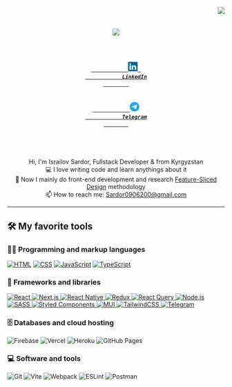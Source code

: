 <img align="right" src="https://visitor-badge.laobi.icu/badge?page_id=slice312.slice312">

<h1 align="center">
  <a href="https://git.io/typing-svg">
    <img src="https://readme-typing-svg.herokuapp.com/?lines=Hello,+There!+👋;Nice+to+meet+you!&center=true&size=30">
</a>
</h1>

<h5 align="center">
    <code>
        <a href="https://www.linkedin.com/in/sardor-israilov-9b2b2a239/" title="LinkedIn Profile">
            <img width="22" src="images/linkedin.svg"> 
            LinkedIn
        </a>
        &nbsp;
        <a href="https://t.me/israilov02_">
            <img width="22" src="images/telegram.png">
            Telegram
        </a>
    </code>
</h5>
<br>
<p align="center">
    Hi, I'm Israilov Sardor, Fullstack Developer & from Kyrgyzstan
    <br>
    💻 I love writing code and learn anythings about it
    <br>
    🌱 Now I mainly do front-end development and research <a href="https://feature-sliced.design">Feature-Sliced Design</a> methodology
    <br>
    📫 How to reach me: <a href="mailto: Sardor0906200@gmail.com">Sardor0906200@gmail.com</a>
    <!--  TODO: about feature sliced design -->
</p>

<hr>

<!-- icons https://ileriayo.github.io/markdown-badges/ -->

## 🛠️ My favorite tools

### 👨‍💻 Programming and markup languages

<p>
    <a href="https://github.com/search?q=user%3Aslice312+language%3Ahtml"><img alt="HTML" src="https://img.shields.io/badge/HTML-E34F26.svg?logo=html5&logoColor=white"></a>
    <a href="https://github.com/search?q=user%3Aslice312+language%3Acss"><img alt="CSS" src="https://img.shields.io/badge/CSS-1572B6.svg?logo=css3&logoColor=white"></a>
    <a href="https://github.com/search?q=user%3Aslice312+language%3Ajavascript"><img alt="JavaScript" src="https://img.shields.io/badge/JavaScript-F7DF1E.svg?logo=javascript&logoColor=black"></a>
    <a href="https://github.com/search?q=user%3Aslice312+language%3AtypeScript"><img alt="TypeScript" src="https://img.shields.io/badge/TypeScript-007ACC.svg?logo=typescript&logoColor=white"></a>
</p>

### 🧰 Frameworks and libraries

<p>
    <a href="https://github.com/topics/react?q=user%3Aslice312">
        <img alt="React" src="https://img.shields.io/badge/React-20232a.svg?logo=react&logoColor=%2361DAFB">
    </a>
    <a href="https://github.com/topics/nexjs?q=user%3Aslice312">
        <img alt="Next.js" src="https://img.shields.io/badge/Next-black?logo=next.js&logoColor=white">
    </a>
    <a href="https://github.com/topics/react-native?q=user%3Aslice312">
        <img alt="React Native" src="https://img.shields.io/badge/react_native-%2320232a.svg?logo=react&logoColor=%2361DAFB">
    </a>
    <a href="https://github.com/topics/redux?q=user%3Aslice312">
        <img alt="Redux" src="https://img.shields.io/badge/redux-%23593d88.svg?logo=redux&logoColor=white">
    </a>
    <a href="https://github.com/topics/react-query?q=user%3Aslice312">
        <img alt="React Query" src="https://img.shields.io/badge/-React%20Query-FF4154?logo=react%20query&logoColor=white">
    </a>
    <a href="https://github.com/topics/nodejs?q=user%3Aslice312">
        <img alt="Node.js" src="https://img.shields.io/badge/Node.js-43853D.svg?logo=node.js&logoColor=white">
    </a>
    <a href="https://github.com/topics/sass?q=user%3Aslice312">
        <img alt="SASS" src="https://img.shields.io/badge/SASS-hotpink.svg?logo=SASS&logoColor=white">
    </a>
    <a href="https://github.com/topics/styled-components?q=user%3Aslice312">
        <img alt="Styled Components" src="https://img.shields.io/badge/styled--components-DB7093?logo=styled-components&logoColor=white">
    </a>
    <a href="https://github.com/topics/mui?q=user%3Aslice312">
        <img alt="MUI" src="https://img.shields.io/badge/MUI-%230081CB.svg?logo=mui&logoColor=white">
    </a>
    <a href="https://github.com/topics/tailwind?q=user%3Aslice312">
        <img alt="TailwindCSS" src="https://img.shields.io/badge/tailwindcss-%2338B2AC.svg?logo=tailwind-css&logoColor=white">
    </a>
    <a href="https://github.com/topics/telegram?q=user%3Aslice312">
        <img alt="Telegram" src="https://img.shields.io/badge/Telegram-2CA5E0?logo=telegram&logoColor=white">
    </a>
</p>

### 🗄️ Databases and cloud hosting

<p>
    <img alt="Firebase" src="https://img.shields.io/badge/Firebase-039BE5?logo=Firebase&logoColor=white)">
    <img alt="Vercel" src="https://img.shields.io/badge/Vercel-000000.svg?logo=vercel&logoColor=white">
    <img alt="Heroku" src="https://img.shields.io/badge/Heroku-430098.svg?logo=heroku&logoColor=white">
    <img alt="GitHub Pages" src="https://img.shields.io/badge/GitHub%20Pages-327FC7.svg?logo=github&logoColor=white">
</p>

### 💻 Software and tools

<p>
    <img alt="Git" src="https://img.shields.io/badge/Git-F05033.svg?logo=git&logoColor=white">
    <img alt="Vite" src="https://img.shields.io/badge/vite-%23646CFF.svg?logo=vite&logoColor=white">
    <img alt="Webpack" src="https://img.shields.io/badge/webpack-%238DD6F9.svg?logo=webpack&logoColor=black">
    <img alt="ESLint" src="https://img.shields.io/badge/ESLint-4B3263?logo=eslint&logoColor=white">
    <img alt="Postman" src="https://img.shields.io/badge/Postman-FF6C37?logo=postman&logoColor=white">
</p>
